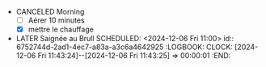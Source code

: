 - CANCELED Morning
  * [ ] Aérer 10 minutes 
  * [x] mettre le chauffage
- LATER Saignée au Brull
  SCHEDULED: <2024-12-06 Fri 11:00>
  id:: 6752744d-2ad1-4ec7-a83a-a3c6a4642925
  :LOGBOOK:
  CLOCK: [2024-12-06 Fri 11:43:24]--[2024-12-06 Fri 11:43:25] =>  00:00:01
  :END: